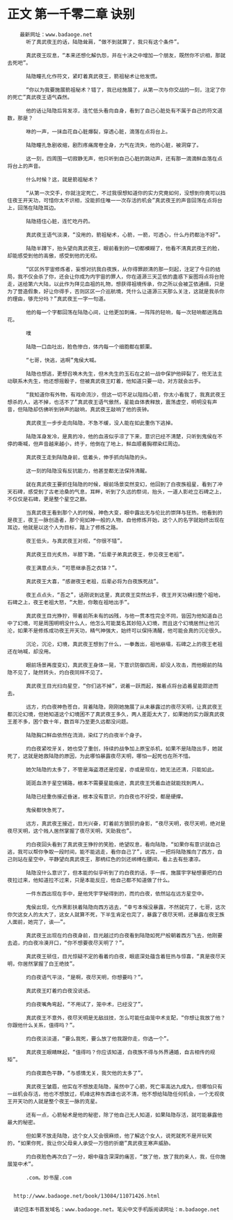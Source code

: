# 正文 第一千零二章 诀别
        最新网址：www.badaoge.net
          听了真武夜王的话，陆隐耸肩，“做不到就算了，我只有这个条件”。
      
          真武夜王叹息，“本来还想化解仇怨，并在十决之中增加一个朋友，既然你不识相，那就去死吧”。
      
          陆隐瞳孔化作符文，紧盯着真武夜王，箭祖秘术让他发慌。
      
          “你以为我要施展箭祖秘术？错了，我已经施展了，从第一次与你交战的一刻，注定了你的死亡”真武夜王语气森然。
      
          他的话让陆隐后背发凉，连忙低头看向自身，看到了自己心脏处有不属于自己的符文道数，那是？
      
          咻的一声，一抹血花自心脏爆裂，穿透心脏，滴落在点将台上。
      
          陆隐瞳孔急剧收缩，剧烈疼痛席卷全身，力气在流失，他的心脏，被洞穿了。
      
          这一刻，四周围一切寂静无声，他只听到自己心脏的跳动声，还有那一滴滴鲜血落在点将台上的声音。
      
          什么时候？这，就是箭祖秘术？
      
          “从第一次交手，你就注定死亡，不过我很想知道你的实力究竟如何，没想到你竟可以挡住夜王开天功，可惜你太不识相，没能抓住唯一一次存活的机会”真武夜王的声音回荡在点将台上，回荡在陆隐耳边。
      
          陆隐捂住心脏，连忙吃丹药。
      
          真武夜王语气淡漠，“没用的，箭祖秘术，心箭，一箭，可透心，什么丹药都治不好”。
      
          陆隐半蹲下，抬头望向真武夜王，眼前看到的一切都模糊了，他看不清真武夜王的脸，却能感受到他的高傲，感受到他的无视。
      
          “区区外宇宙修炼者，妄想对抗我白夜族，从你得罪颜清的那一刻起，注定了今日的结局，我不仅会杀了你，还会让你成为内宇宙的罪人，你在道源三天芷依的蛊惑下妄图将点将台抢走，送给第六大陆，以此作为拜见血祖的礼物，想获得祖境传承，你之所以会被芷依通缉，只是为了营造假象，好让你得手，否则区区一介巡航境，凭什么让道源三天那么关注，这就是我杀你的理由，够充分吗？”真武夜王一字一句道。
      
          他的每一个字都回荡在陆隐心间，让他更加刺痛，一阵阵的轻响，每一次轻响都迸溅血花。
      
          噗
      
          陆隐一口血吐出，脸色惨白，体内每一个细胞都在颤栗。
      
          “七哥，快逃，逃啊”鬼侯大喊。
      
          陆隐也想逃，更想召唤木先生，但木先生的玉石在之前一战中保护他碎裂了，他无法主动联系木先生，他还想摇骰子，但被真武夜王盯着，他知道只要一动，对方就会出手。
      
          “我知道你有外物，有戏命流沙，但这一切不足以阻挡心箭，你太小看我了，我真武夜王想杀的人，逃不掉，也活不了”真武夜王语气傲然，星能自体表释放，震荡虚空，明明没有声音，但陆隐却仿佛听到钟声的敲响，真武夜王敲响了他的丧钟。
      
          真武夜王一步步走向陆隐，不急不缓，没人能在如此重伤下逃掉。
      
          陆隐浑身发冷，是真的冷，他的血液似乎凉了下来，意识已经不清楚，只听到鬼侯在不停的嘶喊，但声音越来越小，终于，他倒在了地上，鲜血顺着胸襟染红周边。
      
          真武夜王走到陆隐身前，低着头，伸手抓向陆隐的头。
      
          这一刻的陆隐没有反抗能力，他甚至都无法保持清醒。
      
          就在真武夜王要抓住陆隐的时候，眼前场景突然变幻，他回到了白夜族祖星，看到了冲天石碑，感受到了古老沧桑的气息，耳畔，听到了久远的祭词，抬头，一道人影屹立石碑之上，不仅仅是石碑，更是整个星空之巅。
      
          当真武夜王看到那个人的时候，神色大变，眼中露出无与伦比的崇拜与狂热，他看到的是夜王，夜王一脉创造者，那个宛如神一般的人物，自他修炼开始，这个人的名字就始终出现在耳边，他就是以这个人为目标，踏上了修炼之路。
      
          夜王低头，与真武夜王对视，“你很不错”。
      
          真武夜王目光炙热，半膝下跪，“后辈子弟真武夜王，参见夜王老祖”。
      
          夜王满意点头，“可愿继承吾之衣钵？”。
      
          真武夜王大喜，“感谢夜王老祖，后辈必将为白夜族死战”。
      
          夜王点点头，“吾之”，话刚说到这里，真武夜王突然出手，夜王开天功横扫整个祖地，石碑之上，夜王老祖大怒，“大胆，你敢在祖地出手”。
      
          真武夜王目光狰狞，带着前所未有的凶残，与他一贯本性完全不同，皆因为他知道自己中了幻境，可是周围明明没什么人，他怎么可能莫名其妙陷入幻境，而且这个幻境居然让他沉沦，如果不是修炼成功夜王开天功，精气神强大，始终可以保持清醒，他可能会真的沉沦很久。
      
          沉沦，沉沦，幻境，真武夜王想到了什么，一拳轰出，祖地崩塌，石碑之上的夜王老祖还在呐喊，却没用。
      
          眼前场景再度变幻，真武夜王身体一晃，下意识防御四周，却没人攻击，而他眼前的陆隐不见了，陡然转头，灼白夜同样不见了。
      
          真武夜王目光扫向星空，“你们逃不掉”，说着一跃而起，推着点将台追着星能踪迹而去。
      
          远方，灼白夜神色苍白，背着陆隐，刚刚她施展了从未暴露过的夜尽天明，让真武夜王都沉沦幻境，但她知道这个幻境困不了真武夜王多久，两人差距太大了，如果她的实力跟真武夜王差不多，困个数十年，数百年乃至更久远都没问题。
      
          陆隐胸口鲜血依然在流淌，染红了灼白夜半个身子。
      
          灼白夜紧咬牙关，她也受了重创，持续的战争加上原宝杀机，如果不是陆隐出手，她就死了，这就是她救陆隐的原因，为此哪怕暴露夜尽天明，哪怕一起死也在所不惜。
      
          她欠陆隐的太多了，不管是海盗港还是焢星，亦或是现在，她无法还清，只能如此。
      
          斑斑血渍于星空铺路，根本不需要星能痕迹，真武夜王凭着血迹就能找到两人。
      
          陆隐已经重伤接近昏迷，根本没有意识，灼白夜也不好受，都是硬撑。
      
          鬼侯都快急死了。
      
          远方，真武夜王接近，目光兴奋，盯着前方狼狈的身影，“夜尽天明，夜尽天明，绝对是夜尽天明，这个贱人居然掌握了夜尽天明，天助我也”。
      
          灼白夜回头看到了真武夜王狰狞的笑脸，绝望叹息，看向陆隐，“如果你有意识就自己逃，我可以帮你争取一段时间，能不能逃走，看你自己了”，说完，一把将陆隐推向了西方，自己则站在星空中，平静望向真武夜王，那柄红色的剑还绑缚在腰间，看上去有些凄凉。
      
          陆隐没什么意识了，但本能的似乎听到了灼白夜的话，手一挥，施展宇字秘想要把灼白夜拉过来，他知道拉不过来，只是本能反应，他自己都不知道做了什么。
      
          一件东西出现在手中，是他凭宇字秘得到的，而灼白夜，依然站在远方星空中。
      
          鬼侯出现，化作黑影扶着陆隐向西方逃去，“幸亏本候没暴露，不然就完了，七哥，这次你欠这女人的太大了，这女人就算不死，下半生肯定也完了，暴露了夜尽天明，还暴露在夜王族人面前，她完了，诶——”。
      
          真武夜王出现在灼白夜身前，目光越过灼白夜看到陆隐如死尸般朝着西方飞去，他刚要去追，灼白夜冷漠开口，“你不想要夜尽天明了？”。
      
          真武夜王顿住，目光惊疑不定的看着灼白夜，眼底深处蕴含着狂热与惊喜，“真是夜尽天明，你居然掌握了白王绝技”。
      
          灼白夜语气平淡，“是啊，夜尽天明，你想要吗？”。
      
          真武夜王盯着灼白夜没说话。
      
          灼白夜嘴角弯起，“不用试了，笼中术，已经没了”。
      
          真武夜王不意外，夜尽天明是无敌战技，怎么可能任由笼中术支配，“你想让我放了他？你跟他什么关系，值得吗？”。
      
          灼白夜淡淡道，“要么我死，要么放了他我跟你走，你选一个”。
      
          真武夜王眼睛眯起，“值得吗？你应该知道，白夜族不得与外界通婚，自古相传的规矩”。
      
          灼白夜面色平静，“与感情无关，我欠他的太多了”。
      
          真武夜王皱眉，他实在不想放走陆隐，虽然中了心箭，死亡率高达九成九，但哪怕只有一丝机会存活，他也不想放过，机缘这种东西谁也说不清，他不想给陆隐任何机会，一个无视夜王开天功的人就是整个夜王一脉的克星。
      
          还有一点，心箭秘术是他的秘密，除了他自己无人知道，如果陆隐存活，就可能暴露他最大的秘密。
      
          但如果不放走陆隐，这个女人又会很麻烦，他了解这个女人，说死就死不是开玩笑的，“如果你死，我让你父母亲人承受一万倍的折磨”真武夜王寒声威胁。
      
          灼白夜脸色再次白了一分，眼中蕴含深深的痛苦，“放了他，放了我的亲人，我，任你施展笼中术”。
      
          .com。妙书屋.com
      
      
      http://www.badaoge.net/book/13084/11071426.html
      
      请记住本书首发域名：www.badaoge.net。笔尖中文手机版阅读网址：m.badaoge.net